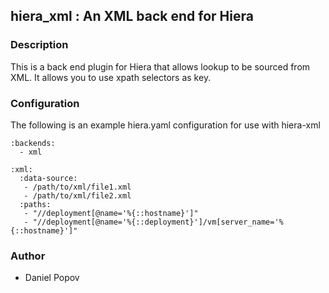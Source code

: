 ## hiera_xml : An XML back end for Hiera


### Description

This is a back end plugin for Hiera that allows lookup to be sourced from XML. It allows you to use xpath selectors as key.

### Configuration

The following is an example hiera.yaml configuration for use with hiera-xml

    :backends:
      - xml

    :xml:
      :data-source:
       - /path/to/xml/file1.xml
       - /path/to/xml/file2.xml
      :paths:
       - "//deployment[@name='%{::hostname}']"
       - "//deployment[@name='%{::deployment}']/vm[server_name='%{::hostname}']"

### Author
* Daniel Popov

